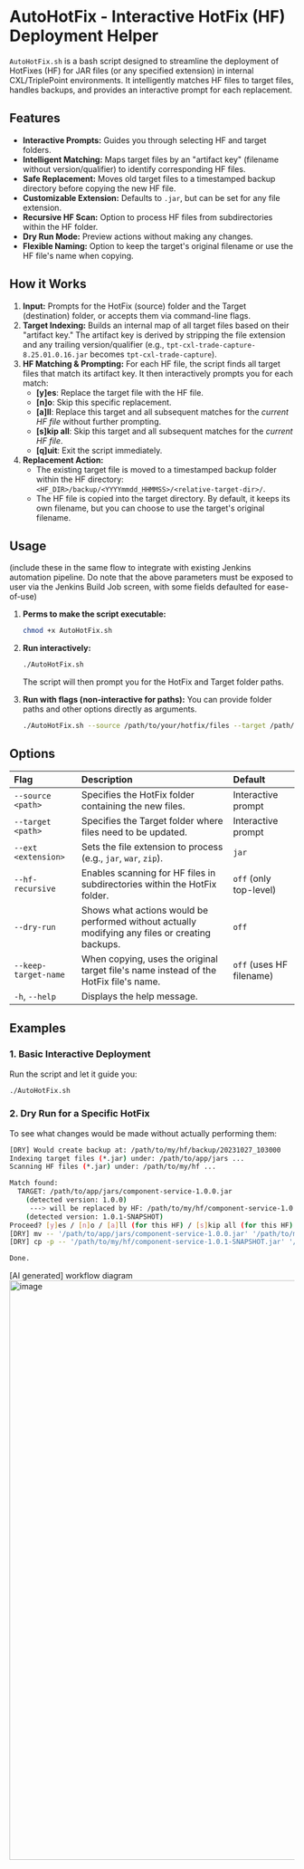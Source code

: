 # AutoHotFix - Interactive HotFix (HF) Deployment Helper

`AutoHotFix.sh` is a bash script designed to streamline the deployment of HotFixes (HF) for JAR files (or any specified extension) in internal CXL/TriplePoint environments. It intelligently matches HF files to target files, handles backups, and provides an interactive prompt for each replacement.

## Features

*   **Interactive Prompts:** Guides you through selecting HF and target folders.
*   **Intelligent Matching:** Maps target files by an "artifact key" (filename without version/qualifier) to identify corresponding HF files.
*   **Safe Replacement:** Moves old target files to a timestamped backup directory before copying the new HF file.
*   **Customizable Extension:** Defaults to `.jar`, but can be set for any file extension.
*   **Recursive HF Scan:** Option to process HF files from subdirectories within the HF folder.
*   **Dry Run Mode:** Preview actions without making any changes.
*   **Flexible Naming:** Option to keep the target's original filename or use the HF file's name when copying.

## How it Works

1.  **Input:** Prompts for the HotFix (source) folder and the Target (destination) folder, or accepts them via command-line flags.
2.  **Target Indexing:** Builds an internal map of all target files based on their "artifact key." The artifact key is derived by stripping the file extension and any trailing version/qualifier (e.g., `tpt-cxl-trade-capture-8.25.01.0.16.jar` becomes `tpt-cxl-trade-capture`).
3.  **HF Matching & Prompting:** For each HF file, the script finds all target files that match its artifact key. It then interactively prompts you for each match:
    *   **[y]es**: Replace the target file with the HF file.
    *   **[n]o**: Skip this specific replacement.
    *   **[a]ll**: Replace this target and all subsequent matches for the *current HF file* without further prompting.
    *   **[s]kip all**: Skip this target and all subsequent matches for the *current HF file*.
    *   **[q]uit**: Exit the script immediately.
4.  **Replacement Action:**
    *   The existing target file is moved to a timestamped backup folder within the HF directory: `<HF_DIR>/backup/<YYYYmmdd_HHMMSS>/<relative-target-dir>/`.
    *   The HF file is copied into the target directory. By default, it keeps its own filename, but you can choose to use the target's original filename.

## Usage
(include these in the same flow to integrate with existing Jenkins automation pipeline. Do note that the above parameters must be exposed to user via the Jenkins Build Job screen, with some fields defaulted for ease-of-use)

1.  **Perms to make the script executable:**
    ```bash
    chmod +x AutoHotFix.sh
    ```

2.  **Run interactively:**
    ```bash
    ./AutoHotFix.sh
    ```
    The script will then prompt you for the HotFix and Target folder paths.

3.  **Run with flags (non-interactive for paths):**
    You can provide folder paths and other options directly as arguments.

    ```bash
    ./AutoHotFix.sh --source /path/to/your/hotfix/files --target /path/to/your/application/deployments
    ```

## Options

| Flag                 | Description                                                                                             | Default                   |
| :------------------- | :------------------------------------------------------------------------------------------------------ | :------------------------ |
| `--source <path>`    | Specifies the HotFix folder containing the new files.                                                   | Interactive prompt        |
| `--target <path>`    | Specifies the Target folder where files need to be updated.                                             | Interactive prompt        |
| `--ext <extension>`  | Sets the file extension to process (e.g., `jar`, `war`, `zip`).                                         | `jar`                     |
| `--hf-recursive`     | Enables scanning for HF files in subdirectories within the HotFix folder.                               | `off` (only top-level)    |
| `--dry-run`          | Shows what actions would be performed without actually modifying any files or creating backups.          | `off`                     |
| `--keep-target-name` | When copying, uses the original target file's name instead of the HotFix file's name.                   | `off` (uses HF filename)  |
| `-h`, `--help`       | Displays the help message.                                                                              |                           |

## Examples

### 1. Basic Interactive Deployment

Run the script and let it guide you:

```bash
./AutoHotFix.sh
```
### 2. Dry Run for a Specific HotFix

To see what changes would be made without actually performing them:

```bash
[DRY] Would create backup at: /path/to/my/hf/backup/20231027_103000
Indexing target files (*.jar) under: /path/to/app/jars ...
Scanning HF files (*.jar) under: /path/to/my/hf ...

Match found:
  TARGET: /path/to/app/jars/component-service-1.0.0.jar
    (detected version: 1.0.0)
     ---> will be replaced by HF: /path/to/my/hf/component-service-1.0.1-SNAPSHOT.jar
    (detected version: 1.0.1-SNAPSHOT)
Proceed? [y]es / [n]o / [a]ll (for this HF) / [s]kip all (for this HF) / [q]uit: y
[DRY] mv -- '/path/to/app/jars/component-service-1.0.0.jar' '/path/to/my/hf/backup/20231027_103000/./'
[DRY] cp -p -- '/path/to/my/hf/component-service-1.0.1-SNAPSHOT.jar' '/path/to/app/jars/component-service-1.0.1-SNAPSHOT.jar'

Done.
```

[AI generated] workflow diagram
<img width="1024" height="1024" alt="image" src="https://github.com/user-attachments/assets/f10d0925-f4df-4882-be1f-e5f3357a7bb5" />
